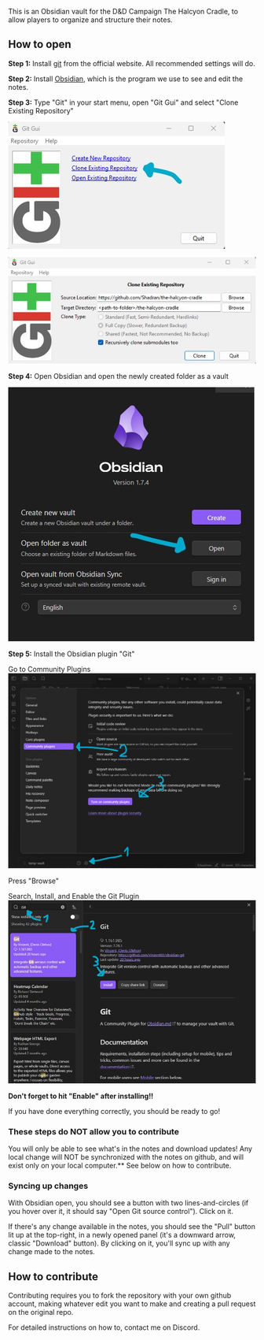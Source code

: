 This is an Obsidian vault for the D&D Campaign The Halcyon Cradle, to allow players to organize and structure their notes.

## How to open

**Step 1:** Install [git](https://git-scm.com/download/win) from the official website. All recommended settings will do.

**Step 2:** Install [Obsidian](https://obsidian.md/), which is the program we use to see and edit the notes. 

**Step 3:** Type "Git" in your start menu, open "Git Gui" and select "Clone Existing Repository"  

![Clone Repo Link](zzz_Images/README_clone_repo.jpg)  

![Choose Folder](zzz_Images/README_clone_choose_folder.jpg)  

**Step 4:** Open Obsidian and open the newly created folder as a vault  

![Open the Vault](zzz_Images/README_open_vault.jpg)

**Step 5:** Install the Obsidian plugin "Git"  

Go to Community Plugins  
![Go to Community Plugins](zzz_Images/README_community_plugins.jpg)  

Press "Browse"  

Search, Install, and Enable the Git Plugin  
![Search, Install and Enable Git](zzz_Images/README_plugin_git.jpg)  

**Don't forget to hit "Enable" after installing!!**



If you have done everything correctly, you should be ready to go!

### These steps do NOT allow you to contribute
You will only be able to see what's in the notes and download updates! Any local change will NOT be synchronized with the notes on github, and will exist only on your local computer.**
See below on how to contribute.

### Syncing up changes

With Obsidian open, you should see a button with two lines-and-circles (if you hover over it, it should say "Open Git source control"). Click on it. 

If there's any change available in the notes, you should see the "Pull" button lit up at the top-right, in a newly opened panel (it's a downward arrow, classic "Download" button). By clicking on it, you'll sync up with any change made to the notes.


## How to contribute

Contributing requires you to fork the repository with your own github account, making whatever edit you want to make and creating a pull request on the original repo.

For detailed instructions on how to, contact me on Discord.
